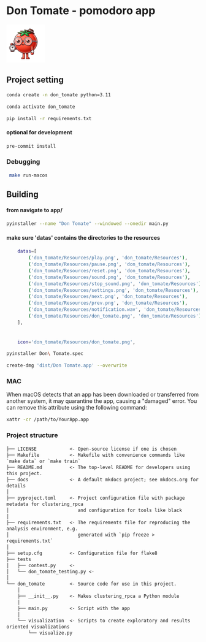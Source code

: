 # Don Tomate - pomodoro app


<img src="./don_tomate/don_tomate/Resources/don_tomate.PNG" width="100" height="100">


## Project setting
```Bash
conda create -n don_tomate python=3.11
```
```Bash
conda activate don_tomate
```
```Bash
pip install -r requirements.txt
```
#### optional for development
```Bash
pre-commit install
```

### Debugging
```Bash
 make run-macos
```

## Building
#### from navigate to app/
```Bash
pyinstaller --name "Don Tomate" --windowed --onedir main.py
```
#### make sure 'datas' contains the directories to the resources

```Bash
    datas=[
        ('don_tomate/Resources/play.png', 'don_tomate/Resources'),
        ('don_tomate/Resources/pause.png', 'don_tomate/Resources'),
        ('don_tomate/Resources/reset.png', 'don_tomate/Resources'),
        ('don_tomate/Resources/sound.png', 'don_tomate/Resources'),
        ('don_tomate/Resources/stop_sound.png', 'don_tomate/Resources'),
        ('don_tomate/Resources/settings.png', 'don_tomate/Resources'),
        ('don_tomate/Resources/next.png', 'don_tomate/Resources'),
        ('don_tomate/Resources/prev.png', 'don_tomate/Resources'),
        ('don_tomate/Resources/notification.wav', 'don_tomate/Resources'),
        ('don_tomate/Resources/don_tomate.png', 'don_tomate/Resources'),
    ],


    icon='don_tomate/Resources/don_tomate.png',

```
```Bash
pyinstaller Don\ Tomate.spec
```

```Bash
create-dmg 'dist/Don Tomate.app' --overwrite
```

### MAC
When macOS detects that an app has been downloaded or transferred from another system, it may quarantine the app, causing a "damaged" error. You can remove this attribute using the following command:
```Bash
xattr -cr /path/to/YourApp.app
```

### Project structure

```
├── LICENSE            <- Open-source license if one is chosen
├── Makefile           <- Makefile with convenience commands like `make data` or `make train`
├── README.md          <- The top-level README for developers using this project.
├── docs               <- A default mkdocs project; see mkdocs.org for details
│
├── pyproject.toml     <- Project configuration file with package metadata for clustering_rpca
│                         and configuration for tools like black
│
├── requirements.txt   <- The requirements file for reproducing the analysis environment, e.g.
│                         generated with `pip freeze > requirements.txt`
│
├── setup.cfg          <- Configuration file for flake8
├── tests
│   ├── contest.py     <-
│   └── don_tomate_testing.py <-
│
└── don_tomate         <- Source code for use in this project.
    │
    ├── __init__.py    <- Makes clustering_rpca a Python module
    │
    ├── main.py        <- Script with the app
    │
    └── visualization  <- Scripts to create exploratory and results oriented visualizations
        └── visualize.py
```
